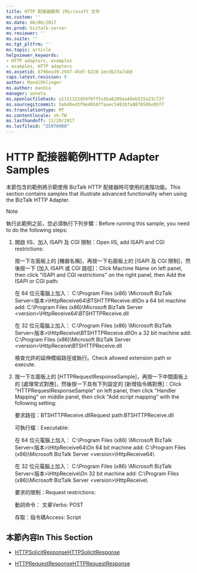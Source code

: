 ```yaml
---
title: HTTP 配接器範例 |Microsoft 文件
ms.custom: ''
ms.date: 06/08/2017
ms.prod: biztalk-server
ms.reviewer: ''
ms.suite: ''
ms.tgt_pltfrm: ''
ms.topic: article
helpviewer_keywords:
- HTTP adapters, examples
- examples, HTTP adapters
ms.assetid: 6796ea39-2947-45df-b228-1ecdb23a7ab8
caps.latest.revision: 9
author: MandiOhlinger
ms.author: mandia
manager: anneta
ms.openlocfilehash: a1111322d59f8ff5c6ba6209aa48eb515a23c72f
ms.sourcegitcommit: 5abd0ed3f9e4858ffaaec5481bfa8878595e95f7
ms.translationtype: MT
ms.contentlocale: zh-TW
ms.lasthandoff: 11/28/2017
ms.locfileid: "25970980"
---
```

# <a name="http-adapter-samples"></a><span data-ttu-id="046a1-102">HTTP 配接器範例</span><span class="sxs-lookup"><span data-stu-id="046a1-102">HTTP Adapter Samples</span></span>
<span data-ttu-id="046a1-103">本節包含的範例將示範使用 BizTalk HTTP 配接器時可使用的進階功能。</span><span class="sxs-lookup"><span data-stu-id="046a1-103">This section contains samples that illustrate advanced functionality when using the BizTalk HTTP Adapter.</span></span>  
  
> [!NOTE]
>  <span data-ttu-id="046a1-104">執行此範例之前，您必須執行下列步驟：</span><span class="sxs-lookup"><span data-stu-id="046a1-104">Before running this sample, you need to do the following steps:</span></span>  
>   
>  1.  <span data-ttu-id="046a1-105">開啟 IIS、加入 ISAPI 及 CGI 限制：</span><span class="sxs-lookup"><span data-stu-id="046a1-105">Open IIS, add ISAPI and CGI restrictions:</span></span>  
>   
>      <span data-ttu-id="046a1-106">按一下左面板上的 [機器名稱]，再按一下右面板上的 [ISAPI 及 CGI 限制]，然後按一下 [加入 ISAPI 或 CGI 路徑]：</span><span class="sxs-lookup"><span data-stu-id="046a1-106">Click Machine Name on left panel, then click "ISAPI and CGI restrictions" on the right panel, then Add the ISAPI or CGI path:</span></span>  
>   
>      <span data-ttu-id="046a1-107">在 64 位元電腦上加入： C:\Program Files (x86) \Microsoft BizTalk Server\<版本\>\HttpReceive64\BTSHTTPReceive.dll</span><span class="sxs-lookup"><span data-stu-id="046a1-107">On a 64 bit machine add:   C:\Program Files (x86)\Microsoft BizTalk Server \<version\>\HttpReceive64\BTSHTTPReceive.dll</span></span>  
>   
>      <span data-ttu-id="046a1-108">在 32 位元電腦上加入： C:\Program Files (x86) \Microsoft BizTalk Server\<版本\>\HttpReceive\BTSHTTPReceive.dll</span><span class="sxs-lookup"><span data-stu-id="046a1-108">On a 32 bit machine add:   C:\Program Files (x86)\Microsoft BizTalk Server \<version\>\HttpReceive\BTSHTTPReceive.dll</span></span>  
>   
>      <span data-ttu-id="046a1-109">檢查允許的延伸模組路徑或執行。</span><span class="sxs-lookup"><span data-stu-id="046a1-109">Check allowed extension path or execute.</span></span>  
> 2.  <span data-ttu-id="046a1-110">按一下左面板上的 [HTTPRequestResponseSample]，再按一下中間面板上的 [處理常式對應]，然後按一下具有下列設定的 [新增指令碼對應]：</span><span class="sxs-lookup"><span data-stu-id="046a1-110">Click "HTTPRequestResponseSample" on left panel, then click "Handler Mapping" on middle panel, then click "Add script mapping” with the following setting:</span></span>  
>   
>      <span data-ttu-id="046a1-111">要求路徑：BTSHTTPReceive.dll</span><span class="sxs-lookup"><span data-stu-id="046a1-111">Request path:BTSHTTPReceive.dll</span></span>  
>   
>      <span data-ttu-id="046a1-112">可執行檔：</span><span class="sxs-lookup"><span data-stu-id="046a1-112">Executable:</span></span>  
>   
>      <span data-ttu-id="046a1-113">在 64 位元電腦上加入： C:\Program Files (x86) \Microsoft BizTalk Server\<版本\>\HttpReceive64\\</span><span class="sxs-lookup"><span data-stu-id="046a1-113">On 64 bit machine add:   C:\Program Files (x86)\Microsoft BizTalk Server \<version\>\HttpReceive64\\</span></span>  
>   
>      <span data-ttu-id="046a1-114">在 32 位元電腦上加入： C:\Program Files (x86) \Microsoft BizTalk Server\<版本\>\HttpReceive\\</span><span class="sxs-lookup"><span data-stu-id="046a1-114">On 32 bit machine add:   C:\Program Files (x86)\Microsoft BizTalk Server \<version\>\HttpReceive\\</span></span>  
>   
>      <span data-ttu-id="046a1-115">要求的限制：</span><span class="sxs-lookup"><span data-stu-id="046a1-115">Request restrictions:</span></span>  
>   
>      <span data-ttu-id="046a1-116">動詞命令： 文章</span><span class="sxs-lookup"><span data-stu-id="046a1-116">Verbs: POST</span></span>  
>   
>      <span data-ttu-id="046a1-117">存取：指令碼</span><span class="sxs-lookup"><span data-stu-id="046a1-117">Access: Script</span></span>  
  
## <a name="in-this-section"></a><span data-ttu-id="046a1-118">本節內容</span><span class="sxs-lookup"><span data-stu-id="046a1-118">In This Section</span></span>  
  
-   [<span data-ttu-id="046a1-119">HTTPSolicitResponse</span><span class="sxs-lookup"><span data-stu-id="046a1-119">HTTPSolicitResponse</span></span>](../core/httpsolicitresponse.md)  
  
-   [<span data-ttu-id="046a1-120">HTTPRequestResponse</span><span class="sxs-lookup"><span data-stu-id="046a1-120">HTTPRequestResponse</span></span>](../core/httprequestresponse.md)